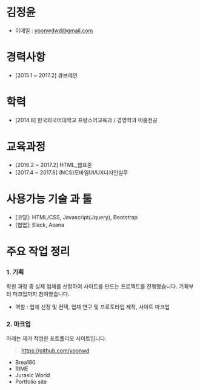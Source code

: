 # 김정윤 
- 이메일 : yoonwdwd@gmail.com
  
  
# 경력사항
- [2015.1 ~ 2017.2] 큐브레인


# 학력
- [2014.8] 한국외국어대학교 프랑스어교육과 / 경영학과 이중전공


# 교육과정
- [2016.2 ~ 2017.2] HTML_웹표준
- [2017.4 ~ 2017.8] (NCS)모바일UI/UX디자인실무


# 사용가능 기술 과 툴
- [코딩]: HTML/CSS, Javascript(Jquery), Bootstrap
- [협업]: Slack, Asana


# 주요 작업 정리
### 1. 기획
 학원 과정 중 실제 업체를 선정하여 사이트를 만드는 프로젝트를 진행했습니다. 기획부터 마크업까지 참여했습니다.
- 역할 : 업체 선정 및 컨택, 업체 연구 및 프로토타입 제작, 사이트 마크업

 
### 2. 마크업
아래는 제가 작업한 포트폴리오 사이트입니다.
> <https://github.com/yoonwd>
- Brea180
- RIME
- Jurasic World 
- Portfolio site
